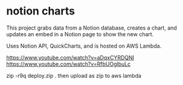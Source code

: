# notion charts
This project grabs data from a Notion database, creates a chart, and updates an embed in a Notion page to show the new chart.

Uses Notion API, QuickCharts, and is hosted on AWS Lambda.

https://www.youtube.com/watch?v=aDqxCYRDQNI
https://www.youtube.com/watch?v=RfbUOglbuLc

zip -r9q deploy.zip .
then upload as zip to aws lambda